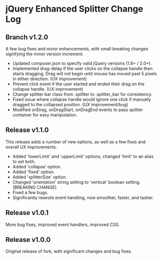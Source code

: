 # jQuery Enhanced Splitter Change Log

## Branch v1.2.0

A few bug fixes and minor enhancements, with small breaking changes signifying the minor version increment.
- Updated composer.json to specify valid jQuery versions (1.8+ / 2.0+).
- Implemented drag-delay if the user clicks on the collapse handle then starts dragging. Drag will not begin until mouse has moved past 5 pixels in either direction. (UX improvement)
- Prevent click event if the user started and ended their drag on the collapse handle. (UX improvement)
- Change splitter bar class from .splitter to .splitter_bar for consistency.
- Fixed issue where collapse handle would ignore one click if manually dragged to the collapsed position. (UX improvement/bug)
- Modified onDrag, onDragStart, onDragEnd events to pass splitter container for easy manipulation.

## Release v1.1.0

This release adds a number of new options, as well as a few fixes and overall UX improvements.
- Added 'lowerLimit' and 'upperLimit' options, changed 'limit' to an alias to set both.
- Added 'collapse' option.
- Added 'fixed' option.
- Added 'splitterSize' option.
- Changed 'orientation' string setting to 'vertical' boolean setting. (BREAKING CHANGE)
- Fixed a few bugs.
- Significantly rewrote event handling, now smoother, faster, and tastier.

## Release v1.0.1

More bug fixes, improved event handlers, improved CSS.

## Release v1.0.0

Original release of fork, with significant changes and bug fixes.
